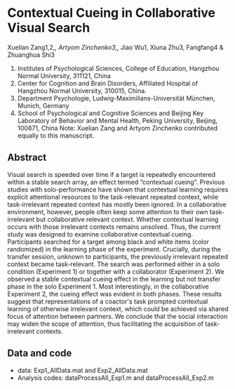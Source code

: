 # Contextual Cueing in Collaborative Visual Search

Xuelian Zang1,2,*, Artyom Zinchenko3,*, Jiao Wu1, Xiuna Zhu3, Fangfang4 & Zhuanghua Shi3
1. Institutes of Psychological Sciences, College of Education, Hangzhou Normal University, 311121, China
2. Center for Cognition and Brain Disorders, Affiliated Hospital of Hangzhou Normal University, 310015, China.
3. Department Psychologie, Ludwig-Maximilians-Universität München, Munich, Germany
4. School of Psychological and Cognitive Sciences and Beijing Key Laboratory of Behavior and Mental Health, Peking University, Beijing, 100871, China
Note: Xuelian Zang and Artyom Zinchenko contributed equally to this manuscript.

## Abstract

Visual search is speeded over time if a target is repeatedly encountered within a stable search array, an effect termed “contextual cueing”. Previous studies with solo-performance have shown that contextual learning requires explicit attentional resources to the task-relevant repeated context, while task-irrelevant repeated context has mostly been ignored. In a collaborative environment, however, people often keep some attention to their own task-irrelevant but collaborative relevant context. Whether contextual learning occurs with those irrelevant contexts remains unsolved. Thus, the current study was designed to examine collaborative contextual cueing. Participants searched for a target among black and white items (color randomized) in the learning phase of the experiment. Crucially, during the transfer session, unknown to participants, the previously irrelevant repeated context became task-relevant. The search was performed either in a solo condition (Experiment 1) or together with a collaborator (Experiment 2). We observed a stable contextual cueing effect in the learning but not transfer phase in the solo Experiment 1. Most interestingly, in the collaborative Experiment 2, the cueing effect was evident in both phases. These results suggest that representations of a coactor's task prompted contextual learning of otherwise irrelevant context, which could be achieved via shared focus of attention between partners. We conclude that the social interaction may widen the scope of attention, thus facilitating the acquisition of task-irrelevant contexts.

## Data and code

* data: Exp1_AllData.mat and Exp2_AllData.mat
* Analysis codes:  dataProcessAll_Exp1.m and dataProcessAll_Exp2.m
